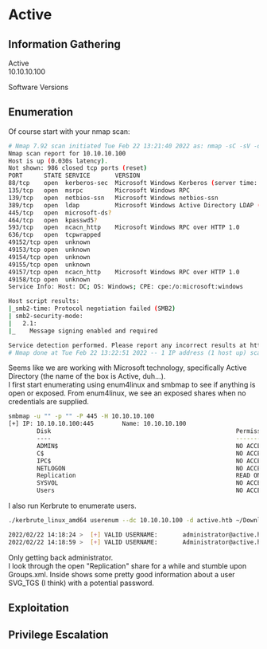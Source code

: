 # Active

## Information Gathering
Active<br>
10.10.10.100<br>

Software Versions

## Enumeration
Of course start with your nmap scan:
```bash
# Nmap 7.92 scan initiated Tue Feb 22 13:21:40 2022 as: nmap -sC -sV -oN nmap/active.nmap -Pn 10.10.10.100
Nmap scan report for 10.10.10.100
Host is up (0.030s latency).
Not shown: 986 closed tcp ports (reset)
PORT      STATE SERVICE       VERSION
88/tcp    open  kerberos-sec  Microsoft Windows Kerberos (server time: 2022-02-22 18:28:51Z)
135/tcp   open  msrpc         Microsoft Windows RPC
139/tcp   open  netbios-ssn   Microsoft Windows netbios-ssn
389/tcp   open  ldap          Microsoft Windows Active Directory LDAP (Domain: active.htb, Site: Default-First-Site-Name)
445/tcp   open  microsoft-ds?
464/tcp   open  kpasswd5?
593/tcp   open  ncacn_http    Microsoft Windows RPC over HTTP 1.0
636/tcp   open  tcpwrapped
49152/tcp open  unknown
49153/tcp open  unknown
49154/tcp open  unknown
49155/tcp open  unknown
49157/tcp open  ncacn_http    Microsoft Windows RPC over HTTP 1.0
49158/tcp open  unknown
Service Info: Host: DC; OS: Windows; CPE: cpe:/o:microsoft:windows

Host script results:
|_smb2-time: Protocol negotiation failed (SMB2)
| smb2-security-mode: 
|   2.1: 
|_    Message signing enabled and required

Service detection performed. Please report any incorrect results at https://nmap.org/submit/ .
# Nmap done at Tue Feb 22 13:22:51 2022 -- 1 IP address (1 host up) scanned in 71.29 seconds

```
Seems like we are working with Microsoft technology, specifically Active Directory (the name of the box is Active, duh...).<br>
I first start enumerating using enum4linux and smbmap to see if anything is open or exposed. From enum4linux, we see an exposed shares when no credentials are supplied.
```bash
smbmap -u "" -p "" -P 445 -H 10.10.10.100
[+] IP: 10.10.10.100:445        Name: 10.10.10.100                                      
        Disk                                                    Permissions     Comment
        ----                                                    -----------     -------
        ADMIN$                                                  NO ACCESS       Remote Admin
        C$                                                      NO ACCESS       Default share
        IPC$                                                    NO ACCESS       Remote IPC
        NETLOGON                                                NO ACCESS       Logon server share 
        Replication                                             READ ONLY
        SYSVOL                                                  NO ACCESS       Logon server share 
        Users                                                   NO ACCESS

```
I also run Kerbrute to enumerate users.
```bash
./kerbrute_linux_amd64 userenum --dc 10.10.10.100 -d active.htb ~/Downloads/users.txt

2022/02/22 14:18:24 >  [+] VALID USERNAME:       administrator@active.htb
2022/02/22 14:18:59 >  [+] VALID USERNAME:       Administrator@active.htb
```
Only getting back administrator.<br>
I look through the open "Replication" share for a while and stumble upon Groups.xml. Inside shows some pretty good information about a user SVG_TGS (I think) with a potential password.
## Exploitation

## Privilege Escalation
